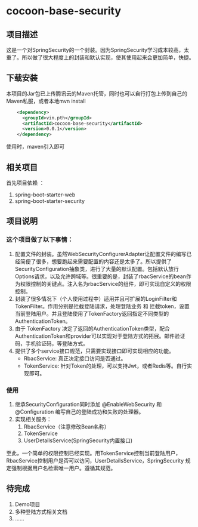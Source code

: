 # cocoon-base-security

## 项目描述

这是一个对SpringSecurity的一个封装。因为SpringSecurity学习成本较高，太重了。所以做了很大程度上的封装和默认实现，使其使用起来会更加简单，快捷。

## 下载安装

本项目的Jar包已上传腾讯云的Maven托管，同时也可以自行打包上传到自己的Maven私服，或者本地mvn install

```xml
    <dependency>
      <groupId>vin.pth</groupId>
      <artifactId>cocoon-base-security</artifactId>
      <version>0.0.1</version>
    </dependency>
```

使用时，maven引入即可

## 相关项目

首先项目依赖 ：

1. spring-boot-starter-web
2. spring-boot-starter-security

## 项目说明

### 这个项目做了以下事情：

1. 配置文件的封装。虽然WebSecurityConfigurerAdapter让配置文件的编写已经简便了很多，想要跑起来需要配置的内容还是太多了。所以提供了SecurityConfiguration抽象类，进行了大量的默认配置。包括默认放行Options请求，以及允许跨域等。很重要的是，封装了rbacService的bean作为权限控制的关键点。注入名为rbacService的组件，即可实现自定义的权限控制。
2. 封装了很多情况下（个人使用过程中）适用并且可扩展的LoginFilter和TokenFilter。作用分别是拦截登陆请求，处理登陆业务 和 拦截token，设置当前登陆用户。并且登陆使用了TokenFactory返回指定不同类型的AuthenticationToken。
3. 由于 TokenFactory 决定了返回的AuthenticationToken类型，配合AuthenticationToken和provider可以实现对于登陆方式的拓展。邮件验证码，手机验证码，等登陆方式。
4. 提供了多个service接口规范，只需要实现接口即可实现相应的功能。
    * RbacService: 真正决定接口访问是否通过。
    * TokenService: 针对Token的处理，可以支持Jwt，或者Redis等。自行实现即可。

### 使用

1. 继承SecurityConfiguration同时添加 @EnableWebSecurity 和 @Configuration 编写自己的登陆成功和失败的处理器。
2. 实现相关服务：
    1. RbacService（注意修改Bean名称）
    2. TokenService
    3. UserDetailsService(SpringSecurity内置接口)

至此，一个简单的权限控制已经实现。用TokenService控制当前登陆用户，RbacService控制用户是否可以访问，UserDetailsService，SpringSecurity 规定强制根据用户名检索唯一用户。遵循其规范。



## 待完成

1. Demo项目
2. 多种登陆方式相关文档
3. ......


